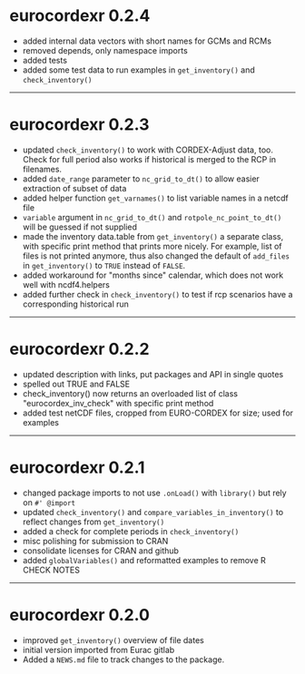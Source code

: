 # eurocordexr 0.2.4

- added internal data vectors with short names for GCMs and RCMs
- removed depends, only namespace imports
- added tests
- added some test data to run examples in `get_inventory()` and `check_inventory()`

---

# eurocordexr 0.2.3

- updated `check_inventory()` to work with CORDEX-Adjust data, too. Check for full period also works if historical is merged to the RCP in filenames.
- added `date_range` parameter to `nc_grid_to_dt()` to allow easier extraction of subset of data
- added helper function `get_varnames()` to list variable names in a netcdf file 
- `variable` argument in `nc_grid_to_dt()` and `rotpole_nc_point_to_dt()` will be guessed if not supplied 
- made the inventory data.table from `get_inventory()` a separate class, with specific print method that prints more nicely. For example, list of files is not printed anymore, thus also changed the default of `add_files` in `get_inventory()` to `TRUE` instead of `FALSE`.
- added workaround for "months since" calendar, which does not work well with ncdf4.helpers
- added further check in `check_inventory()` to test if rcp scenarios have a corresponding historical run

---

# eurocordexr 0.2.2

- updated description with links, put packages and API in single quotes
- spelled out TRUE and FALSE
- check_inventory() now returns an overloaded list of class "eurocordex_inv_check" with specific 
  print method
- added test netCDF files, cropped from EURO-CORDEX for size; used for examples

---

# eurocordexr 0.2.1

- changed package imports to not use `.onLoad()` with `library()` but rely on `#' @import`
- updated `check_inventory()` and `compare_variables_in_inventory()` to reflect changes from `get_inventory()`
- added a check for complete periods in `check_inventory()`
- misc polishing for submission to CRAN
- consolidate licenses for CRAN and github
- added `globalVariables()` and reformatted examples to remove R CHECK NOTES

---

# eurocordexr 0.2.0

- improved `get_inventory()` overview of file dates
- initial version imported from Eurac gitlab
- Added a `NEWS.md` file to track changes to the package.
